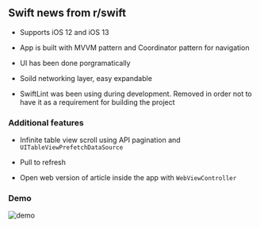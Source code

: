 ## Swift news from r/swift

- Supports iOS 12 and iOS 13

- App is built with MVVM pattern and Coordinator pattern for navigation

- UI has been done porgramatically

- Soild networking layer, easy expandable

- SwiftLint was been using during development. Removed in order not to have it as a requirement for building the project

### Additional features

- Infinite table view scroll using API pagination and `UITableViewPrefetchDataSource`

- Pull to refresh

- Open web version of article inside the app with `WebViewController`


### Demo

![demo](demo/demo.gif)